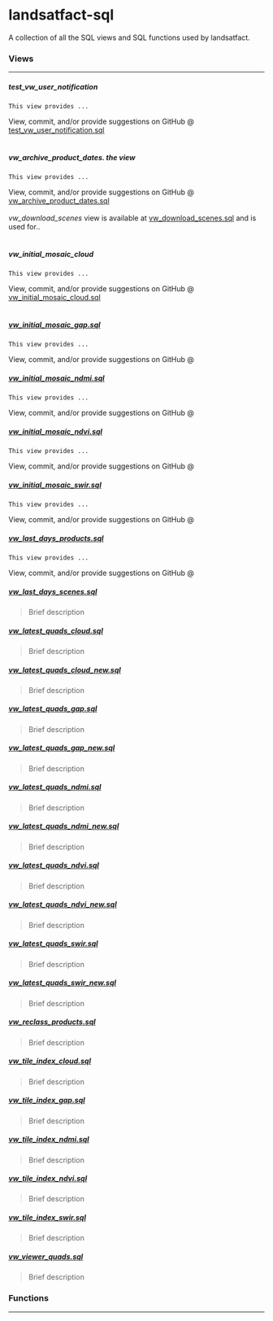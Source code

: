 # landsatfact-sql
A collection of all the SQL views and SQL functions used by landsatfact.

### Views
___
##### test_vw_user_notification
  ```
  This view provides ...
  ```
  View, commit, and/or provide suggestions on GitHub @ [test_vw_user_notification.sql](views/test_vw_user_notification.sql)
<br><br>
##### vw_archive_product_dates. the view
  ```
  This view provides ...
  ```
  View, commit, and/or provide suggestions on GitHub @ [vw_archive_product_dates.sql](views/vw_archive_product_dates.sql)
  <br><br>
*vw_download_scenes* view is available at [vw_download_scenes.sql](views/vw_download_scenes.sql) and is used for..
  <br><br>
##### vw_initial_mosaic_cloud
  ```
  This view provides ...
  ```
  View, commit, and/or provide suggestions on GitHub @ [vw_initial_mosaic_cloud.sql](views/vw_initial_mosaic_cloud.sql)
  <br><br>

##### [vw_initial_mosaic_gap.sql](views/vw_initial_mosaic_gap.sql)
```
This view provides ...
```
View, commit, and/or provide suggestions on GitHub @

##### [vw_initial_mosaic_ndmi.sql](views/vw_initial_mosaic_ndmi.sql)
```
This view provides ...
```
View, commit, and/or provide suggestions on GitHub @

##### [vw_initial_mosaic_ndvi.sql](views/vw_initial_mosaic_ndvi.sql)
```
This view provides ...
```
View, commit, and/or provide suggestions on GitHub @

##### [vw_initial_mosaic_swir.sql](views/vw_initial_mosaic_swir.sql)
```
This view provides ...
```
View, commit, and/or provide suggestions on GitHub @

##### [vw_last_days_products.sql](viewws/vw_last_days_products.sql)
```
This view provides ...
```
View, commit, and/or provide suggestions on GitHub @

##### [vw_last_days_scenes.sql](views/vw_last_days_scenes.sql)
> Brief description

##### [vw_latest_quads_cloud.sql](views/vw_latest_quads_cloud.sql)
> Brief description

##### [vw_latest_quads_cloud_new.sql](views/vw_latest_quads_cloud_new.sql)
> Brief description

##### [vw_latest_quads_gap.sql](views/vw_latest_quads_gap.sql)
> Brief description

##### [vw_latest_quads_gap_new.sql](views/vw_latest_quads_gap_new.sql)
> Brief description

##### [vw_latest_quads_ndmi.sql](views/vw_latest_quads_ndmi.sql)
> Brief description

##### [vw_latest_quads_ndmi_new.sql](views/vw_latest_quads_ndmi_new.sql)
> Brief description

##### [vw_latest_quads_ndvi.sql](views/vw_latest_quads_ndvi.sql)
> Brief description

##### [vw_latest_quads_ndvi_new.sql](views/vw_latest_quads_ndvi_new.sql)
> Brief description

##### [vw_latest_quads_swir.sql](views/vw_latest_quads_swir.sql)
> Brief description

##### [vw_latest_quads_swir_new.sql](views/vw_latest_quads_swir_new.sql)
> Brief description

##### [vw_reclass_products.sql](views/vw_reclass_products.sql)
> Brief description

##### [vw_tile_index_cloud.sql](views/vw_tile_index_cloud.sql)
> Brief description

##### [vw_tile_index_gap.sql](views/vw_tile_index_gap.sql)
> Brief description

##### [vw_tile_index_ndmi.sql](views/vw_tile_index_ndmi.sql)
> Brief description

##### [vw_tile_index_ndvi.sql](views/vw_tile_index_ndvi.sql)
> Brief description

##### [vw_tile_index_swir.sql](views/vw_tile_index_swir.sql)
> Brief description

##### [vw_viewer_quads.sql](views/vw_viewer_quads.sql)
> Brief description

### Functions
---
